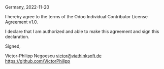 Germany, 2022-11-20

I hereby agree to the terms of the Odoo Individual Contributor License
Agreement v1.0.

I declare that I am authorized and able to make this agreement and sign this
declaration.

Signed,

Victor-Philipp Negoescu victor@viathinksoft.de https://github.com/VictorPhilipp

